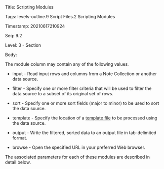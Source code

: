 Title:  Scripting Modules

Tags:   levels-outline.9 Script Files.2 Scripting Modules

Timestamp: 20210617210924

Seq:    9.2

Level:  3 - Section

Body: 

The module column may contain any of the following values. 

* input - Read input rows and columns from a Note Collection or another data source. 

* filter - Specify one or more filter criteria that will be used to filter the data source to a subset of its original set of rows. 

* sort - Specify one or more sort fields (major to minor) to be used to sort the data source. 

* template - Specify the location of a [template file](https://www.notenik.net/merge-template.html) to be processed using the data source. 

* output - Write the filtered, sorted data to an output file in tab-delimited format. 

* browse - Open the specified URL in your preferred Web browser. 

The associated parameters for each of these modules are described in detail below.
